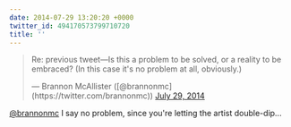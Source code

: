 ```yaml
---
date: 2014-07-29 13:20:20 +0000
twitter_id: 494170573799710720
title: ''
---
```


<blockquote class="twitter-tweet"><p lang="en" dir="ltr">Re: previous tweet—Is this a problem to be solved, or a reality to be embraced? (In this case it&#39;s no problem at all, obviously.)</p>&mdash; Brannon McAllister ([@brannonmc](https://twitter.com/brannonmc)) <a href="https://twitter.com/brannonmc/status/494169834838818818?ref_src=twsrc%5Etfw">July 29, 2014</a></blockquote>
<script async src="https://platform.twitter.com/widgets.js" charset="utf-8"></script>

[@brannonmc](https://twitter.com/brannonmc) I say no problem, since you're letting the artist double-dip...
